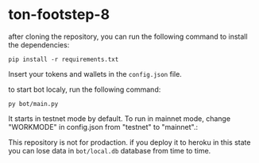 # ton-footstep-8

after cloning the repository, you can run the following command to install the dependencies:

`pip install -r requirements.txt`

Insert your tokens and wallets in the `config.json` file.

to start bot localy, run the following command:

`py bot/main.py`

It starts in testnet mode by default.
To run in mainnet mode, change "WORKMODE" in config.json from "testnet" to "mainnet".:

This repository is not for prodaction. if you deploy it to heroku in this state you can lose data in `bot/local.db` database from time to time.

